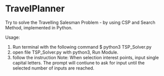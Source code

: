 # TravelPlanner
Try to solve the Travelling Salesman Problem - by using CSP and Search Method, implemented in Python.

Usage:
1. Run terminal with the following command
 $ python3 TSP_Solver.py
2. open file TSP_Solver.py with python3, Run Module.
3. follow the instruction
Note: When selection interest points, input single capital letters.
The prompt will contiune to ask for input until the selected number
of inputs are reached.